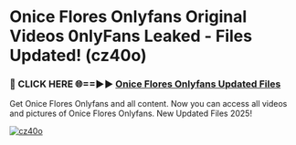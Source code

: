 # Onice Flores Onlyfans Original Videos 0nlyFans Leaked - Files Updated! (cz40o)

<h3>🔴 CLICK HERE 🌐==►► <a href="https://tinyurl.com/ms9xzufz" rel="nofollow">Onice Flores Onlyfans Updated Files</a></h3>

Get Onice Flores Onlyfans and all content. Now you can access all videos and pictures of Onice Flores Onlyfans. New Updated Files 2025!

[![cz40o](https://i.imgur.com/ppqm5kG.gif)](https://tinyurl.com/ms9xzufz)
